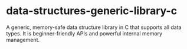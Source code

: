 # data-structures-generic-library-c
A generic, memory-safe data structure library in C that supports all data types.
It is beginner-friendly APIs and powerful internal memory management.
